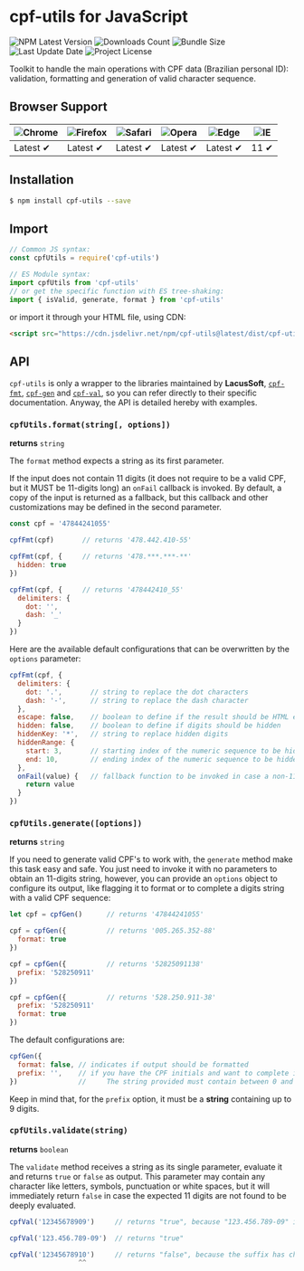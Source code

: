 # cpf-utils for JavaScript

![NPM Latest Version](https://img.shields.io/npm/v/cpf-utils)
![Downloads Count](https://img.shields.io/npm/dm/cpf-utils.svg)
![Bundle Size](https://packagephobia.now.sh/badge?p=cpf-utils)
![Last Update Date](https://img.shields.io/github/last-commit/juliolmuller/cpf-utils-js)
![Project License](https://img.shields.io/github/license/juliolmuller/cpf-utils-js)

Toolkit to handle the main operations with CPF data (Brazilian personal ID): validation, formatting and generation of valid character sequence.

## Browser Support

![Chrome](https://raw.github.com/alrra/browser-logos/master/src/chrome/chrome_48x48.png) | ![Firefox](https://raw.github.com/alrra/browser-logos/master/src/firefox/firefox_48x48.png) | ![Safari](https://raw.github.com/alrra/browser-logos/master/src/safari/safari_48x48.png) | ![Opera](https://raw.github.com/alrra/browser-logos/master/src/opera/opera_48x48.png) | ![Edge](https://raw.github.com/alrra/browser-logos/master/src/edge/edge_48x48.png) | ![IE](https://raw.github.com/alrra/browser-logos/master/src/archive/internet-explorer_9-11/internet-explorer_9-11_48x48.png) |
--- | --- | --- | --- | --- | --- |
Latest ✔ | Latest ✔ | Latest ✔ | Latest ✔ | Latest ✔ | 11 ✔ |

## Installation

```bash
$ npm install cpf-utils --save
```

## Import

```js
// Common JS syntax:
const cpfUtils = require('cpf-utils')

// ES Module syntax:
import cpfUtils from 'cpf-utils'
// or get the specific function with ES tree-shaking:
import { isValid, generate, format } from 'cpf-utils'
```

or import it through your HTML file, using CDN:

```html
<script src="https://cdn.jsdelivr.net/npm/cpf-utils@latest/dist/cpf-utils.min.js"></script>
```

## API

`cpf-utils` is only a wrapper to the libraries maintained by **LacusSoft**, [`cpf-fmt`](https://www.npmjs.com/package/@lacussoft/cpf-fmt), [`cpf-gen`](https://www.npmjs.com/package/@lacussoft/cpf-gen) and [`cpf-val`](https://www.npmjs.com/package/@lacussoft/cpf-val), so you can refer directly to their specific documentation. Anyway, the API is detailed hereby with examples.

### `cpfUtils.format(string[, options])`

**returns** `string`

The `format` method expects a string as its first parameter.

If the input does not contain 11 digits (it does not require to be a valid CPF, but it MUST be 11-digits long) an `onFail` callback is invoked. By default, a copy of the input is returned as a fallback, but this callback and other customizations may be defined in the second parameter.

```js
const cpf = '47844241055'

cpfFmt(cpf)       // returns '478.442.410-55'

cpfFmt(cpf, {     // returns '478.***.***-**'
  hidden: true
})

cpfFmt(cpf, {     // returns '478442410_55'
  delimiters: {
    dot: '',
    dash: '_'
  }
})
```

Here are the available default configurations that can be overwritten by the `options` parameter:

```js
cpfFmt(cpf, {
  delimiters: {
    dot: '.',       // string to replace the dot characters
    dash: '-',      // string to replace the dash character
  },
  escape: false,    // boolean to define if the result should be HTML escaped
  hidden: false,    // boolean to define if digits should be hidden
  hiddenKey: '*',   // string to replace hidden digits
  hiddenRange: {
    start: 3,       // starting index of the numeric sequence to be hidden (min 0)
    end: 10,        // ending index of the numeric sequence to be hidden (max 10)
  },
  onFail(value) {   // fallback function to be invoked in case a non-11-digits is passed
    return value
  }
})
```

### `cpfUtils.generate([options])`

**returns** `string`

If you need to generate valid CPF's to work with, the `generate` method make this task easy and safe. You just need to invoke it with no parameters to obtain an 11-digits string, however, you can provide an `options` object to configure its output, like flagging it to format or to complete a digits string with a valid CPF sequence:

```js
let cpf = cpfGen()      // returns '47844241055'

cpf = cpfGen({          // returns '005.265.352-88'
  format: true
})

cpf = cpfGen({          // returns '52825091138'
  prefix: '528250911'
})

cpf = cpfGen({          // returns '528.250.911-38'
  prefix: '528250911'
  format: true
})
```

The default configurations are:

```js
cpfGen({
  format: false, // indicates if output should be formatted
  prefix: '',    // if you have the CPF initials and want to complete it with valid digits.
})               //     The string provided must contain between 0 and 9 digits!
```

Keep in mind that, for the `prefix` option, it must be a **string** containing up to 9 digits.

### `cpfUtils.validate(string)`

**returns** `boolean`

The `validate` method receives a string as its single parameter, evaluate it and returns `true` or `false` as output. This parameter may contain any character like letters, symbols, punctuation or white spaces, but it will immediately return `false` in case the expected 11 digits are not found to be deeply evaluated.


```js
cpfVal('12345678909')     // returns "true", because "123.456.789-09" is a valid CPF

cpfVal('123.456.789-09')  // returns "true"

cpfVal('12345678910')     // returns "false", because the suffix has changed, making this CPF invalid
                 ^^
```
